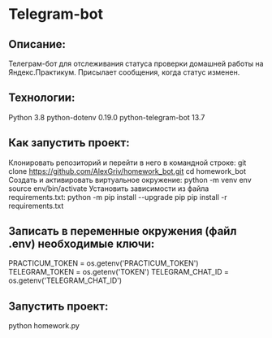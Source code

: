 # Telegram-bot

## Описание:
Телеграм-бот для отслеживания статуса проверки домашней работы на Яндекс.Практикум.
Присылает сообщения, когда статус изменен.

## Технологии:
Python 3.8
python-dotenv 0.19.0
python-telegram-bot 13.7

## Как запустить проект:
Клонировать репозиторий и перейти в него в командной строке:
git clone https://github.com/AlexGriv/homework_bot.git
cd homework_bot
Cоздать и активировать виртуальное окружение:
python -m venv env
source env/bin/activate
Установить зависимости из файла requirements.txt:
python -m pip install --upgrade pip
pip install -r requirements.txt

## Записать в переменные окружения (файл .env) необходимые ключи:
PRACTICUM_TOKEN = os.getenv('PRACTICUM_TOKEN')
TELEGRAM_TOKEN = os.getenv('TOKEN')
TELEGRAM_CHAT_ID = os.getenv('TELEGRAM_CHAT_ID')

## Запустить проект:
python homework.py

